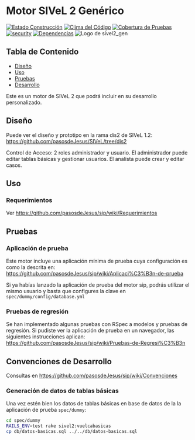 # Motor SIVeL 2 Genérico
[![Estado Construcción](https://api.travis-ci.org/pasosdeJesus/sivel2_gen.svg?branch=master)](https://travis-ci.org/pasosdeJesus/sivel2_gen) [![Clima del Código](https://codeclimate.com/github/pasosdeJesus/sivel2_gen/badges/gpa.svg)](https://codeclimate.com/github/pasosdeJesus/sivel2_gen) [![Cobertura de Pruebas](https://codeclimate.com/github/pasosdeJesus/sivel2_gen/badges/coverage.svg)](https://codeclimate.com/github/pasosdeJesus/sivel2_gen) [![security](https://hakiri.io/github/pasosdeJesus/sivel2_gen/master.svg)](https://hakiri.io/github/pasosdeJesus/sivel2_gen/master) [![Dependencias](https://gemnasium.com/pasosdeJesus/sivel2_gen.svg)](https://gemnasium.com/pasosdeJesus/sivel2_gen) 
![Logo de sivel2_gen](https://raw.githubusercontent.com/pasosdeJesus/sivel2_gen/master/spec/dummy/public/images/logo.jpg)

## Tabla de Contenido
* [Diseño](#diseño)
* [Uso](#uso)
* [Pruebas](#pruebas)
* [Desarrollo](#pruebas)

Este es un motor de SIVeL 2 que podrá incluir en su desarrollo personalizado.

## Diseño

Puede ver el diseño y prototipo en la rama dis2 de SIVeL 1.2:
<https://github.com/pasosdeJesus/SIVeL/tree/dis2>

Control de Acceso: 2 roles administrador y usuario.  El administrador puede 
editar tablas básicas y gestionar usuarios.   El analista puede crear 
y editar casos.

## Uso

### Requerimientos

Ver <https://github.com/pasosdeJesus/sip/wiki/Requerimientos>

## Pruebas

### Aplicación de prueba

Este motor incluye una aplicación mínima de prueba cuya configuración
es como la descrita en:
<https://github.com/pasosdeJesus/sip/wiki/Aplicaci%C3%B3n-de-prueba>

Si ya habías lanzado la aplicación de prueba del motor sip, podrás utilizar
el mismo usuario y basta que configures la clave en 
```spec/dummy/config/database.yml```

### Pruebas de regresión

Se han implementado algunas pruebas con RSpec a modelos y pruebas de regresión.
Si pudiste ver la aplicación de prueba en un navegador, las siguientes 
instrucciones aplican:
https://github.com/pasosdeJesus/sip/wiki/Pruebas-de-Regresi%C3%B3n

## Convenciones de Desarrollo

Consultas en
https://github.com/pasosdeJesus/sip/wiki/Convenciones

### Generación de datos de tablas básicas

Una vez estén bien los datos de tablas básicas en base de datos de la
la aplicación de  prueba ```spec/dummy```:
```sh
cd spec/dummy
RAILS_ENV=test rake sivel2:vuelcabasicas
cp db/datos-basicas.sql ../../db/datos-basicas.sql
```

